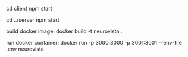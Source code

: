cd client 
npm start

cd ../server
npm start

build docker image:
docker build -t neurovista .

run docker container:
docker run -p 3000:3000 -p 3001:3001 --env-file .env neurovista